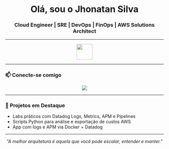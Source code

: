 <h1 align="center">Olá, sou o Jhonatan Silva</h1>

<h3 align="center">
Cloud Engineer | SRE | DevOps | FinOps | AWS Solutions Architect
</h3>

---

<div align="center">
  <img src="https://skillicons.dev/icons?i=aws,terraform,python,docker,kubernetes" height="50" />
</div>

---

### 📫 Conecte-se comigo

<div align="center">
  <a href="https://www.linkedin.com/in/jhonatan-silva-cloud/" target="_blank">
    <img src="https://img.shields.io/badge/LinkedIn-blue?style=for-the-badge&logo=linkedin&logoColor=white"/>
  </a>
</div>

---

### 🚀 Projetos em Destaque

- Labs práticos com Datadog Logs, Metrics, APM e Pipelines  
- Scripts Python para análise e exportação de custos AWS  
- App com logs e APM via Docker + Datadog  

---

<p align="center">
  <i>"A melhor arquitetura é aquela que você pode escalar, entender e manter."</i>
</p>
